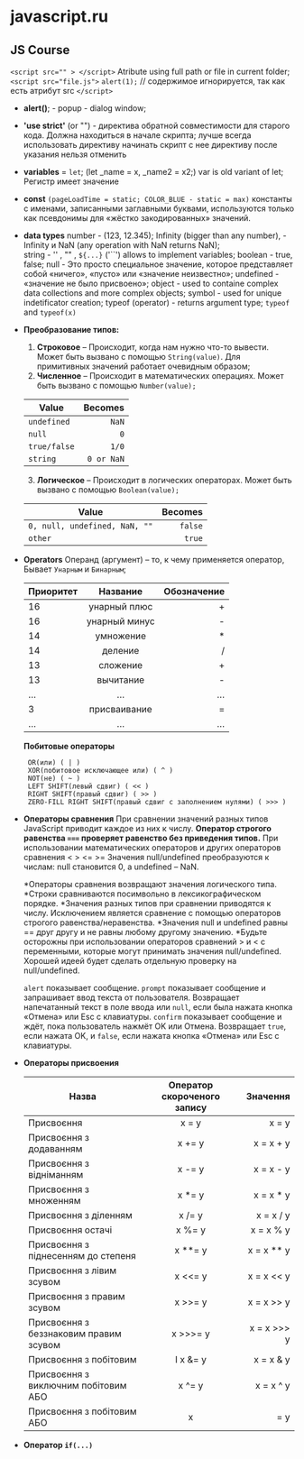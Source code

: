 # javascript.ru
## JS Course

<!-- its comment -->

`<script src="" > </script>` Atribute using full path or file in current folder;
`<script src="file.js">`
`alert(1);` // содержимое игнорируется, так как есть атрибут src
`</script>`

  * **alert()**; - popup - dialog window;
  * **'use strict'** (or "") - директива обратной совместимости для старого кода. Должна находиться в начале скрипта;
   лучше всегда использовать директиву
   начинать скрипт с нее
   директиву после указания нельзя отменить
  * **variables** = `let`; (let _name = x, _name2 = x2;)
   var is old variant of let;
   Регистр имеет значение
  * **const**  `(pageLoadTime = static; COLOR_BLUE - static = max)`
   константы с именами, записанными заглавными буквами, используются 
   только как псевдонимы для «жёстко закодированных» значений.
  * **data types** 
    number - (123, 12.345); Infinity (bigger than any number), -Infinity и NaN (any operation with NaN returns NaN);   
    string - '' , "" , `${...}`  ('``') allows to implement variables;
    boolean - true, false;
    null - Это просто специальное значение, которое представляет собой «ничего», «пусто» или «значение неизвестно»;
    undefined - «значение не было присвоено»;
    object - used to containe complex data collections and more complex objects;
    symbol - used for unique indetificator creation;
    typeof (operator) - returns argument type; `typeof` and `typeof(x)`
  * **Преобразование типов:**  
    1. **Строковое** – Происходит, когда нам нужно что-то вывести. Может быть вызвано с помощью `String(value)`. Для примитивных значений работает очевидным образом;
    2. **Численное** – Происходит в математических операциях. Может быть вызвано с помощью `Number(value);`
    
    |  Value       | Becomes      |
    | -------------|-------------:|
    | `undefined`  | `NaN`     |
    | `null`       | `0`       |
    | `true/false` | `1/0`     |
    | `string`     | `0 or NaN`|

    3. **Логическое** – Происходит в логических операторах. Может быть вызвано с помощью `Boolean(value);`

    |  Value       | Becomes      |
    | -------------|-------------:|
    | `0, null, undefined, NaN, ""`  | `false`     |
    | `other`  | `true`     |
  
 * **Operators**   Операнд (аргумент) – то, к чему применяется оператор, Бывает `Унарным` и `Бинарным`; 
  
    | Приоритет | Название | Обозначение |
    | --------- |:-------------:| -----:|
    | 16 |	унарный плюс | + |
    | 16 | унарный минус | - |
    | 14 |	умножение | * |
    | 14 |	деление | / |
    | 13 |	сложение | + |
    | 13 |	вычитание | - |
    | … |	… | … |
    | 3 |	присваивание | = |
    | … |	… |	… |

    **Побитовые операторы**
   ``` AND(и) ( & )
    OR(или) ( | )
    XOR(побитовое исключающее или) ( ^ )
    NOT(не) ( ~ )
    LEFT SHIFT(левый сдвиг) ( << )
    RIGHT SHIFT(правый сдвиг) ( >> )
    ZERO-FILL RIGHT SHIFT(правый сдвиг с заполнением нулями) ( >>> ) 
    ```

* **Операторы сравнения**    При сравнении значений разных типов JavaScript приводит каждое из них к числу.
    **Оператор строгого равенства `===` проверяет равенство без приведения типов.**
     При использовании математических операторов и других операторов сравнения < > <= >= 
     Значения null/undefined преобразуются к числам: null становится 0, а undefined – NaN.

    *Операторы сравнения возвращают значения логического типа.
    *Строки сравниваются посимвольно в лексикографическом порядке.
    *Значения разных типов при сравнении приводятся к числу. Исключением является сравнение с помощью операторов строгого равенства/неравенства.
    *Значения null и undefined равны == друг другу и не равны любому другому значению.
    *Будьте осторожны при использовании операторов сравнений > и < с переменными, которые могут принимать значения null/undefined. Хорошей идеей будет сделать отдельную     проверку на null/undefined.

   `alert`
      показывает сообщение.
  `prompt`
      показывает сообщение и запрашивает ввод текста от пользователя. Возвращает напечатанный текст в поле ввода или `null`, если была нажата кнопка «Отмена» или Esc с клавиатуры.
  `confirm`
      показывает сообщение и ждёт, пока пользователь нажмёт OK или Отмена. Возвращает `true`, если нажата OK, и `false`, если нажата кнопка «Отмена» или Esc с клавиатуры. 

* **Операторы присвоения** 

    | Назва | Оператор скороченого запису | Значення  |
    | --------- |:-------------:| -----:|
    | Присвоєння  | 	x = y | x = y |
    | Присвоєння з додаванням | x += y  | 	x = x + y |
    | Присвоєння з відніманням  | x -= y  | 	x = x - y |
    | Присвоєння з множенням  | x *= y  | 	x = x * y |
    | Присвоєння з діленням | x /= y  | 	x = x / y |
    | Присвоєння остачі | x %= y  | 	x = x % y |
    | Присвоєння з піднесенням до степеня | x **= y | 	x = x ** y  |
    | Присвоєння з лівим зсувом | 	x <<= y | 	x = x << y  |
    | Присвоєння з правим зсувом  | 	x >>= y | 	x = x >> y  |
    | Присвоєння з беззнаковим правим зсувом  | 	x >>>= y  | 	x = x >>> y |
    | Присвоєння з побітовим  | І 	x &= y  | 	x = x & y |
    | Присвоєння з виключним побітовим АБО | 	x ^= y  | 	x = x ^ y |
    | Присвоєння з побітовим АБО  | 	x |= y  | 	x = x | y |

*  **Оператор `if(...)`**
